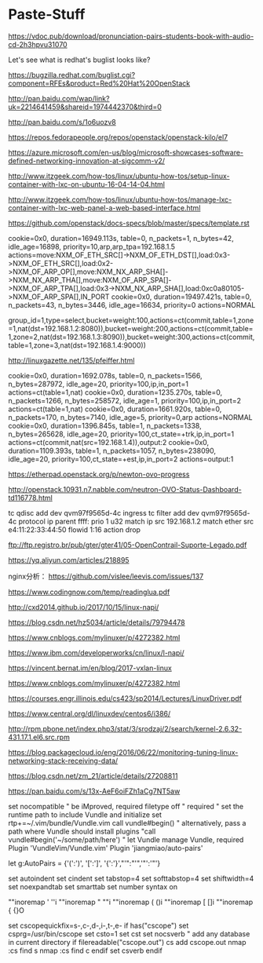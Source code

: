 Paste-Stuff
===========
https://vdoc.pub/download/pronunciation-pairs-students-book-with-audio-cd-2h3hpvu31070


Let's see what is redhat's buglist looks like?

https://bugzilla.redhat.com/buglist.cgi?component=RFEs&product=Red%20Hat%20OpenStack


http://pan.baidu.com/wap/link?uk=2214641459&shareid=1974442370&third=0


http://pan.baidu.com/s/1o6uozv8


https://repos.fedorapeople.org/repos/openstack/openstack-kilo/el7

https://azure.microsoft.com/en-us/blog/microsoft-showcases-software-defined-networking-innovation-at-sigcomm-v2/


http://www.itzgeek.com/how-tos/linux/ubuntu-how-tos/setup-linux-container-with-lxc-on-ubuntu-16-04-14-04.html

http://www.itzgeek.com/how-tos/linux/ubuntu-how-tos/manage-lxc-container-with-lxc-web-panel-a-web-based-interface.html

https://github.com/openstack/docs-specs/blob/master/specs/template.rst


 cookie=0x0, duration=16949.113s, table=0, n_packets=1, n_bytes=42, idle_age=16898, priority=10,arp,arp_tpa=192.168.1.5 actions=move:NXM_OF_ETH_SRC[]->NXM_OF_ETH_DST[],load:0x3->NXM_OF_ETH_SRC[],load:0x2->NXM_OF_ARP_OP[],move:NXM_NX_ARP_SHA[]->NXM_NX_ARP_THA[],move:NXM_OF_ARP_SPA[]->NXM_OF_ARP_TPA[],load:0x3->NXM_NX_ARP_SHA[],load:0xc0a80105->NXM_OF_ARP_SPA[],IN_PORT
 cookie=0x0, duration=19497.421s, table=0, n_packets=43, n_bytes=3446, idle_age=16634, priority=0 actions=NORMAL
 
 group_id=1,type=select,bucket=weight:100,actions=ct(commit,table=1,zone=1,nat(dst=192.168.1.2:8080)),bucket=weight:200,actions=ct(commit,table=1,zone=2,nat(dst=192.168.1.3:8090)),bucket=weight:300,actions=ct(commit,table=1,zone=3,nat(dst=192.168.1.4:9000))


http://linuxgazette.net/135/pfeiffer.html



 cookie=0x0, duration=1692.078s, table=0, n_packets=1566, n_bytes=287972, idle_age=20, priority=100,ip,in_port=1 actions=ct(table=1,nat)
 cookie=0x0, duration=1235.270s, table=0, n_packets=1266, n_bytes=258572, idle_age=1, priority=100,ip,in_port=2 actions=ct(table=1,nat)
 cookie=0x0, duration=1661.920s, table=0, n_packets=170, n_bytes=7140, idle_age=5, priority=0,arp actions=NORMAL
 cookie=0x0, duration=1396.845s, table=1, n_packets=1338, n_bytes=265628, idle_age=20, priority=100,ct_state=+trk,ip,in_port=1 actions=ct(commit,nat(src=192.168.1.4)),output:2
 cookie=0x0, duration=1109.393s, table=1, n_packets=1057, n_bytes=238090, idle_age=20, priority=100,ct_state=+est,ip,in_port=2 actions=output:1
 
 
 https://etherpad.openstack.org/p/newton-ovo-progress
 
 http://openstack.10931.n7.nabble.com/neutron-OVO-Status-Dashboard-td116778.html
 
 
 tc qdisc add dev qvm97f9565d-4c ingress
tc filter add dev qvm97f9565d-4c protocol ip parent ffff: prio 1 u32 match ip src 192.168.1.2 match ether src e4:11:22:33:44:50 flowid 1:16 action drop

ftp://ftp.registro.br/pub/gter/gter41/05-OpenContrail-Suporte-Legado.pdf

https://yq.aliyun.com/articles/218895


nginx分析：
https://github.com/vislee/leevis.com/issues/137

https://www.codingnow.com/temp/readinglua.pdf


http://cxd2014.github.io/2017/10/15/linux-napi/

https://blog.csdn.net/hz5034/article/details/79794478

https://www.cnblogs.com/mylinuxer/p/4272382.html

https://www.ibm.com/developerworks/cn/linux/l-napi/

https://vincent.bernat.im/en/blog/2017-vxlan-linux


https://www.cnblogs.com/mylinuxer/p/4272382.html

https://courses.engr.illinois.edu/cs423/sp2014/Lectures/LinuxDriver.pdf


https://www.central.org/dl/linuxdev/centos6/i386/

http://rpm.pbone.net/index.php3/stat/3/srodzaj/2/search/kernel-2.6.32-431.17.1.el6.src.rpm


https://blog.packagecloud.io/eng/2016/06/22/monitoring-tuning-linux-networking-stack-receiving-data/

https://blog.csdn.net/zm_21/article/details/27208811

https://pan.baidu.com/s/13x-AeF6oiFZh1aCg7NT5aw 






set nocompatible " be iMproved, required
filetype off " required
" set the runtime path to include Vundle and initialize
set rtp+=~/.vim/bundle/Vundle.vim
call vundle#begin()
" alternatively, pass a path where Vundle should install plugins
"call vundle#begin('~/some/path/here')
" let Vundle manage Vundle, required
Plugin 'VundleVim/Vundle.vim'
Plugin 'jiangmiao/auto-pairs'

let g:AutoPairs = {'(':')', '[':']', '{':'}',"'":"'",'"':'"'}


set autoindent
set cindent
set tabstop=4
set softtabstop=4
set shiftwidth=4
set noexpandtab
set smarttab
set number
syntax on

""inoremap ' ''<ESC>i
""inoremap " ""<ESC>i
""inoremap ( ()<ESC>i
""inoremap [ []<ESC>i
""inoremap { {<CR>}<ESC>O



set cscopequickfix=s-,c-,d-,i-,t-,e-
if has("cscope")
set csprg=/usr/bin/cscope
set csto=1
set cst
set nocsverb
" add any database in current directory
if filereadable("cscope.out")
cs add cscope.out
nmap <S-s> <Esc>:cs find s <cword> <Enter>
nmap <S-c> <Esc>:cs find c <cword> <Enter>
endif
set csverb
endif
